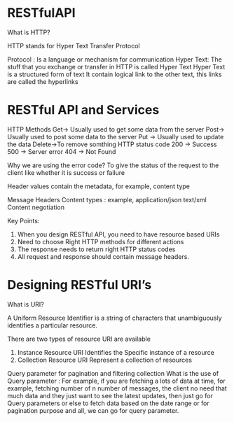 # RESTfulAPI
What is HTTP?

HTTP stands for Hyper Text Transfer Protocol

Protocol  :  Is a language or mechanism for communication
Hyper Text: The stuff that you exchange or transfer in HTTP is called Hyper Text
		  Hyper Text is a structured form of text
		  It contain logical link to the other text, this links are called the hyperlinks

RESTful API and Services
=========================
HTTP Methods
		Get-> Usually used to get some data from the server
		Post-> Usually used to post some data to the server
		Put -> Usually used to update the data
    Delete->To remove somthing
HTTP status code
200 -> Success
500 -> Server error
404 -> Not Found

Why we are using the error code?
To give the status of the request to the client like whether it is success or failure

Header values contain the metadata, for example, content type


Message Headers
Content types : example, application/json
				text/xml
Content negotiation

Key Points:
1. When you design RESTful API, you need to have resource based URIs
2. Need to choose Right HTTP methods for different actions
3. The response needs to return right HTTP status codes
4. All request and response should contain message headers.

Designing RESTful URI’s
========================
What is URI?

A Uniform Resource Identifier is a string of characters that unambiguously identifies a particular resource. 

There are two types of resource URI are available
1. Instance Resource URI
Identifies the Specific instance of a resource
2. Collection Resource URI
Represent a collection of resources

Query parameter for pagination and filtering collection
What is the use of Query parameter : For example, if you are fetching a lots of data at time, for example, fetching number of n number of messages, the client no need that much data and they just want to see the latest updates, then just go for Query parameters or else to fetch data based on the date range or for pagination purpose and all, we can go for query parameter.




